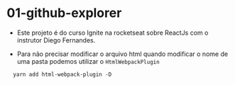 # 01-github-explorer

- Este projeto é do curso Ignite na rocketseat sobre ReactJs com o instrutor Diego Fernandes.

- Para não precisar modificar o arquivo html quando modificar o nome de uma pasta podemos utilizar o `HtmlWebpackPlugin`

```yarn
  yarn add html-webpack-plugin -D
```
